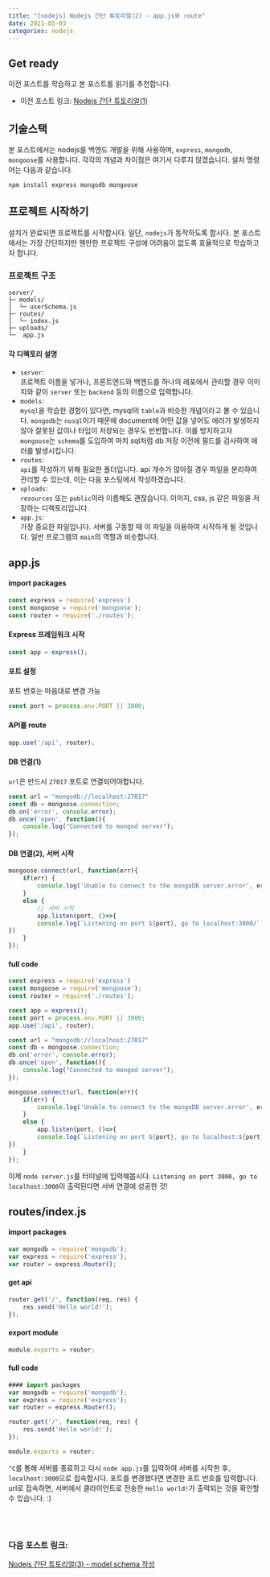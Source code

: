 ```yaml
---
title: "[nodejs] Nodejs 간단 튜토리얼(2) - app.js와 route"
date: 2021-05-03
categories: nodejs
---
```


## Get ready
이전 포스트를 학습하고 본 포스트를 읽기를 추천합니다.
- 이전 포스트 링크: [Nodejs 간단 튜토리얼(1)](https://gyuree-kim.github.io/nodejs/nodejs-tutorial/)

## 기술스택
본 포스트에서는 nodejs를 백엔드 개발을 위해 사용하며, `express`, `mongodb`, `mongoose`를 사용합니다. 각각의 개념과 차이점은 여기서 다루지 않겠습니다. 설치 명령어는 다음과 같습니다.
```
npm install express mongodb mongoose
```

## 프로젝트 시작하기
설치가 완료되면 프로젝트를 시작합시다. 일단, `nodejs`가 동작하도록 합시다. 본 포스트에서는 가장 간단하지만 웬만한 프로젝트 구성에 어려움이 없도록 효율적으로 학습하고자 합니다.

### 프로젝트 구조
```
server/
├─ models/
│  └─ userSchema.js
├─ routes/
│  └─ index.js
├─ uploads/
└─  app.js
```

#### 각 디렉토리 설명
- `server`: <br>
프로젝트 이름을 넣거나, 프론트엔드와 백엔드를 하나의 레포에서 관리할 경우 이미지와 같이 `server` 또는 `backend` 등의 이름으로 입력합니다.
- `models`: <br>
`mysql`을 학습한 경험이 있다면, mysql의 `table`과 비슷한 개념이라고 볼 수 있습니다. `mongodb`는 `nosql`이기 때문에 document에 어떤 값을 넣어도 에러가 발생하지 않아 잘못된 값이나 타입이 저장되는 경우도 빈번합니다. 이를 방지하고자 `mongoose`는 `schema`를 도입하여 마치 sql처럼 db 저장 이전에 필드를 검사하여 에러를 발생시킵니다.
- `routes`: <br>
`api`를 작성하기 위해 필요한 폴더입니다. api 개수가 많아질 경우 파일을 분리하여 관리할 수 있는데, 이는 다음 포스팅에서 작성하겠습니다.
- `uploads`: <br>
`resources` 또는 `public`이라 이름해도 괜찮습니다. 이미지, css, js 같은 파일을 저장하는 디렉토리입니다.
- `app.js`: <br>
가장 중요한 파일입니다. 서버를 구동할 때 이 파일을 이용하여 시작하게 될 것입니다. 일반 프로그램의 `main`의 역할과 비슷합니다.

## app.js
#### import packages
```js
const express = require('express')
const mongoose = require('mongoose');
const router = require('./routes');
```
#### Express 프레임워크 시작
```js
const app = express();
```

#### 포트 설정
포트 번호는 마음대로 변경 가능
```js
const port = process.env.PORT || 3000;
```

#### API를 route
```js
app.use('/api', router);
```

#### DB 연결(1)
`url`은 반드시 `27017` 포트로 연결되어야합니다.
```js
const url = "mongodb://localhost:27017"
const db = mongoose.connection;
db.on('error', console.error);
db.once('open', function(){
    console.log("Connected to mongod server");
});
```

#### DB 연결(2), 서버 시작
```js
mongoose.connect(url, function(err){
    if(err) {
        console.log('Unable to connect to the mongoDB server.error', err);
    }
    else {
        // 서버 시작
        app.listen(port, ()=>{
        console.log(`Listening on port ${port}, go to localhost:3000/`)
})
    }
});
```

#### full code
```js
const express = require('express')
const mongoose = require('mongoose');
const router = require('./routes');

const app = express();
const port = process.env.PORT || 3000;
app.use('/api', router);

const url = "mongodb://localhost:27017"
const db = mongoose.connection;
db.on('error', console.error);
db.once('open', function(){
    console.log("Connected to mongod server");
});

mongoose.connect(url, function(err){
    if(err) {
        console.log('Unable to connect to the mongoDB server.error', err);
    }
    else {
        app.listen(port, ()=>{
        console.log(`Listening on port ${port}, go to localhost:${port}}/`)
})
    }
});
```
이제 `node server.js`를 터미널에 입력해봅시다. `Listening on port 3000, go to localhost:3000`이 출력된다면 서버 연결에 성공한 것!

## routes/index.js
#### import packages
```js
var mongodb = require('mongodb');
var express = require('express');
var router = express.Router();
```

#### get api
```js
router.get('/', function(req, res) {
    res.send('Hello world!');
});

```

#### export module
```js
module.exports = router;
```

#### full code
```js
#### import packages
var mongodb = require('mongodb');
var express = require('express');
var router = express.Router();

router.get('/', function(req, res) {
    res.send('Hello world!');
});

module.exports = router;
```

`^C`를 통해 서버를 종료하고 다시 `node app.js`를 입력하여 서버를 시작한 후, `localhost:3000`으로 접속합시다. 포트를 변경했다면 변경한 포트 번호를 입력합니다. url로 접속하면, 서버에서 클라이언트로 전송한 `Hello world!`가 출력되는 것을 확인할 수 있습니다. :)

<br><br>

### 다음 포스트 링크:
[Nodejs 간단 튜토리얼(3) - model schema 작성](https://gyuree-kim.github.io/nodejs/nodejs-tutorial3/)